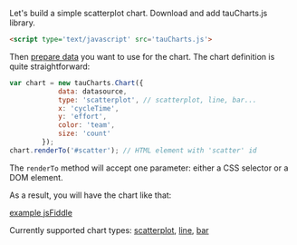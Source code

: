 Let's build a simple scatterplot chart. Download and add tauCharts.js library.

```html
<script type='text/javascript' src='tauCharts.js'>
```
Then [prepare data](../datasource/README.md) you want to use for the chart. The chart definition is quite straightforward:

```javascript
var chart = new tauCharts.Chart({
            data: datasource,
            type: 'scatterplot', // scatterplot, line, bar...
            x: 'cycleTime',
            y: 'effort',
            color: 'team',
            size: 'count'
        });
chart.renderTo('#scatter'); // HTML element with 'scatter' id
```
The `renderTo` method will accept one parameter: either a CSS selector or a DOM element.

As a result, you will have the chart like that:

[example jsFiddle](http://jsfiddle.net/taucharts/6m31vccv/)


Currently supported chart types: [scatterplot](scatterplot.md), [line](line.md), [bar](bar.md)

